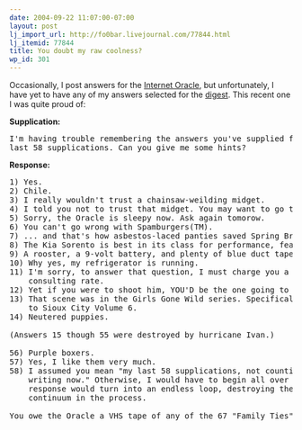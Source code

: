 ```yaml
---
date: 2004-09-22 11:07:00-07:00
layout: post
lj_import_url: http://fo0bar.livejournal.com/77844.html
lj_itemid: 77844
title: You doubt my raw coolness?
wp_id: 301
---
```

Occasionally, I post answers for the [Internet Oracle](http://cgi.cs.indiana.edu/~oracle/index.cgi), but unfortunately, I have yet to have any of my answers selected for the [digest](http://cgi.cs.indiana.edu/~oracle/digests.cgi). This recent one I was quite proud of:

**Supplication:**
  
<pre>
I'm having trouble remembering the answers you've supplied for most of my
last 58 supplications. Can you give me some hints?
</pre>

**Response:**
  
<pre>
1) Yes.
2) Chile.
3) I really wouldn't trust a chainsaw-weilding midget.
4) I told you not to trust that midget. You may want to go to an ER now.
5) Sorry, the Oracle is sleepy now. Ask again tomorow.
6) You can't go wrong with Spamburgers(TM).
7) ... and that's how asbestos-laced panties saved Spring Break.
8) The Kia Sorento is best in its class for performance, features and safety.
9) A rooster, a 9-volt battery, and plenty of blue duct tape.
10) Why yes, my refrigerator is running.
11) I'm sorry, to answer that question, I must charge you a $100/hour
    consulting rate.
12) Yet if you were to shoot him, YOU'D be the one going to jail. Pity.
13) That scene was in the Girls Gone Wild series. Specifically, GGW Road Trip
    to Sioux City Volume 6.
14) Neutered puppies.

(Answers 15 though 55 were destroyed by hurricane Ivan.)

56) Purple boxers.
57) Yes, I like them very much.
58) I assumed you mean "my last 58 supplications, not counting the one I am
    writing now." Otherwise, I would have to begin all over again, and this
    response would turn into an endless loop, destroying the space-time
    continuum in the process.

You owe the Oracle a VHS tape of any of the 67 "Family Ties" clip shows.
</pre>
